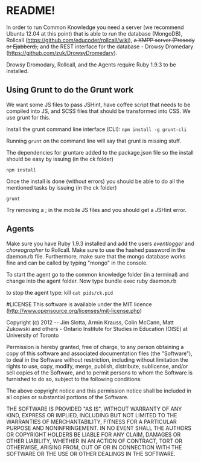# README!

In order to run Common Knowledge you need a server (we recommend Ubuntu 12.04 at this point) that is able
to run the database (MongoDB),
Rollcall (https://github.com/educoder/rollcall/wiki),
~~a XMPP server (Prosody or Ejabberd),~~ and
the REST interface for the database - Drowsy Dromedary (https://github.com/zuk/DrowsyDromedary).

Drowsy Dromodary, Rollcall, and the Agents require Ruby 1.9.3 to be installed.

## Using Grunt to do the Grunt work
We want some JS files to pass JSHint, have coffee script that needs to be compiled into JS, and SCSS files that should
be transformed into CSS. We use grunt for this.

Install the grunt command line interface (CLI):
`npm install -g grunt-cli`

Running `grunt` on the command line will say that grunt is missing stuff.

The dependencies for gruntare added to the package.json file so the install should be easy by issuing (in the ck folder)

`npm install`

Once the install is done (without errors) you should be able to do all the mentioned tasks by issuing (in the ck folder)

`grunt`

Try removing a ; in the mobile JS files and you should get a JSHint error.

## Agents
Make sure you have Ruby 1.9.3 installed and add the users *eventlogger* and *choreographer* to Rollcall.
Make sure to use the hashed password in the daemon.rb file.
Furthermore, make sure that the mongo database works fine and can be called by typing "mongo" in the console.

To start the agent go to the common knowledge folder (in a terminal) and change into the agent folder. Now type
bundle exec ruby daemon.rb

to stop the agent type:
kill `cat pids/ck.pid`



#LICENSE
This software is available under the MIT licence (http://www.opensource.org/licenses/mit-license.php)

Copyright (c) 2012 -- Jim Slotta, Armin Krauss, Colin McCann, Matt Zukowski and others - Ontario Institute for Studies in Education (OISE) at University of Toronto

Permission is hereby granted, free of charge, to any person obtaining a copy of this software and associated documentation files (the "Software"), to deal in the Software without restriction, including without limitation the rights to use, copy, modify, merge, publish, distribute, sublicense, and/or sell copies of the Software, and to permit persons to whom the Software is furnished to do so, subject to the following conditions:

The above copyright notice and this permission notice shall be included in all copies or substantial portions of the Software.

THE SOFTWARE IS PROVIDED "AS IS", WITHOUT WARRANTY OF ANY KIND, EXPRESS OR IMPLIED, INCLUDING BUT NOT LIMITED TO THE WARRANTIES OF MERCHANTABILITY, FITNESS FOR A PARTICULAR PURPOSE AND NONINFRINGEMENT. IN NO EVENT SHALL THE AUTHORS OR COPYRIGHT HOLDERS BE LIABLE FOR ANY CLAIM, DAMAGES OR OTHER LIABILITY, WHETHER IN AN ACTION OF CONTRACT, TORT OR OTHERWISE, ARISING FROM, OUT OF OR IN CONNECTION WITH THE SOFTWARE OR THE USE OR OTHER DEALINGS IN THE SOFTWARE.
